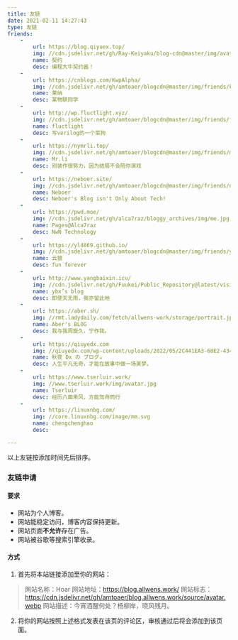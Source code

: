 ```yaml
---
title: 友链
date: 2021-02-11 14:27:43
type: 友链
friends:
    - 
        url: https://blog.qiyuex.top/
        img: //cdn.jsdelivr.net/gh/Ray-Keiyaku/blog-cdn@master/img/avatar/Ray.jpg
        name: 契约
        desc: 编程大牛契约酱！
    - 
        url: https://cnblogs.com/KwpAlpha/
        img: //cdn.jsdelivr.net/gh/amtoaer/blogcdn@master/img/friends/kwpalpha.jpg
        name: 莱纳
        desc: 某物联同学
    - 
        url: http://wp.fluctlight.xyz/
        img: //cdn.jsdelivr.net/gh/amtoaer/blogcdn@master/img/friends/fluctlight.jpg
        name: fluctlight
        desc: 写verilog的一个菜狗
    - 
        url: https://nymrli.top/
        img: //cdn.jsdelivr.net/gh/amtoaer/blogcdn@master/img/friends/mrli.jpeg
        name: Mr.li
        desc: 别装作很努力，因为结局不会陪你演戏
    - 
        url: https://neboer.site/
        img: //cdn.jsdelivr.net/gh/amtoaer/blogcdn@master/img/friends/neboer.jpg
        name: Neboer
        desc: Neboer's Blog isn't Only About Tech!
    - 
        url: https://pwd.moe/
        img: //cdn.jsdelivr.net/gh/alca7raz/bloggy_archives/img/me.jpg
        name: Pages@Alca7raz
        desc: NwN Technology
    - 
        url: https://yl4869.github.io/
        img: //cdn.jsdelivr.net/gh/amtoaer/blogcdn@master/img/friends/yunlang.jpg
        name: 云狼
        desc: fun forever
    - 
        url: http://www.yangbaixin.icu/
        img: //cdn.jsdelivr.net/gh/Fuukei/Public_Repository@latest/vision/basic/favicon.ico
        name: ybx’s blog
        desc: 即使天无雨，我亦留此地
    - 
        url: https://aber.sh/
        img: //rmt.ladydaily.com/fetch/allwens-work/storage/portrait.jpg
        name: Aber's BLOG
        desc: 我与我周旋久，宁作我。
    - 
        url: https://qiuyedx.com
        img: //qiuyedx.com/wp-content/uploads/2022/05/2C441EA3-68E2-4341-B66B-27A301CF0BFB-768x878.jpeg
        name: 秋夜 Dx の ブログ☕
        desc: 人生平凡无奇，才能在故事中做一场美梦。
    - 
        url: https://www.tserluir.work/
        img: //www.tserluir.work/img/avatar.jpg
        name: Tserluir
        desc: 经历八面来风，方能驾舟而行
    - 
        url: https://linuxnbg.com/
        img: //core.linuxnbg.com/image/mm.svg
        name: chengchenghao
        desc: 

---
```


以上友链按添加时间先后排序。

### 友链申请

#### 要求

+ 网站为个人博客。
+ 网站能稳定访问，博客内容保持更新。
+ 网站页面**不允许**存在广告。
+ 网站被谷歌等搜索引擎收录。

#### 方式

1. 首先将本站链接添加至你的网站：

> 网站名称：Hoar
> 网站地址：https://blog.allwens.work/
> 网站标志：https://cdn.jsdelivr.net/gh/amtoaer/blog.allwens.work/source/avatar.webp
> 网站描述：今宵酒醒何处？杨柳岸，晓风残月。

2. 将你的网站按照上述格式发表在该页的评论区，审核通过后将会添加到该页面。
<br/>
<br/>
